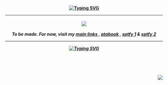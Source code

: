 <h4 align="center">
<a href="https://open.spotify.com/track/5hK2Ks25jW6aMmUAHpAN3F?si=74bb7d060295470f"><img src="https://readme-typing-svg.demolab.com?font=Fredoka+One&duration=3000&pause=1000&color=36D4EE&center=true&vCenter=true&multiline=true&random=false&width=500&height=70&lines=AND+NOW+I'M+FALLING+FOR+YA+!+FALLING+FOR+YA+!;I+KNOW+I+SHOULDN'T+BUT+I+...%E2%A0%80+I+JUST+CAN'T+STOP" alt="Typing SVG" /></img></a                                                          
</h4>
<hr></hr>
<h5 align="center">
<a href="https://rentry.co/menuscreen/"><img src="https://i.imgur.com/DMKBy9x.png"></img></a>
<br></br>
 To be made. For now, visit my <a href="https://rentry.co/menuscreen/">main links</a> , <a href="https://toji.atabook.org/">atabook</a> , <a href="https://sptfy.com/cherry crush">sptfy 1</a> & <a href="https://sptfy.com/accardi">sptfy 2</a>
<hr></hr>
<a href="https://open.spotify.com/track/5hK2Ks25jW6aMmUAHpAN3F?si=74bb7d060295470f"><img src="https://readme-typing-svg.demolab.com?font=Fredoka+One&size=17&duration=3000&pause=1000&color=FFF099&center=true&vCenter=true&multiline=true&random=false&width=500&height=70&lines=+MYSELF+FROM+FALLING+FOR+YA+!+FALLING+FOR+YA!+CAN'T;HOLD+ON+ANY+LONGER!+AND+NOW+I'M+FALLING+FOR+YOU!" alt="Typing SVG" /></img></a>
</h5>
<br></br>
<h4 align="right">
  <img src="https://komarev.com/ghpvc/?username=tojifg&color=11D3E7&style=for-the-badge&label=VICTIM+COUNT&base=10000">
</h4>
